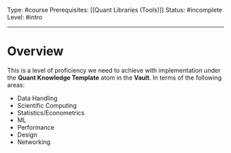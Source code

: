 Type: #course
Prerequisites: [[Quant Libraries (Tools)]]
Status: #incomplete 
Level: #intro 

----
# Overview

This is a level of proficiency we need to achieve with implementation under the **Quant Knowledge Template** atom in the **Vault**. In terms of the following areas:

* Data Handling
* Scientific Computing
* Statistics/Econometrics
* ML
* Performance
* Design
* Networking


